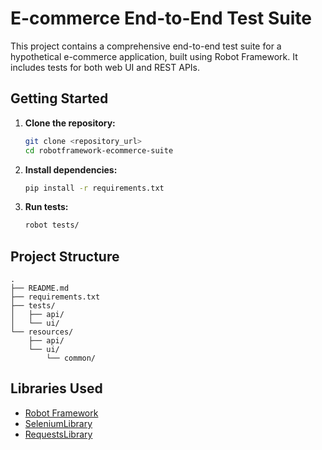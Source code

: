 # E-commerce End-to-End Test Suite

This project contains a comprehensive end-to-end test suite for a hypothetical e-commerce application, built using Robot Framework. It includes tests for both web UI and REST APIs.

## Getting Started

1.  **Clone the repository:**
    ```bash
    git clone <repository_url>
    cd robotframework-ecommerce-suite
    ```

2.  **Install dependencies:**
    ```bash
    pip install -r requirements.txt
    ```

3.  **Run tests:**
    ```bash
    robot tests/
    ```

## Project Structure

```
.
├── README.md
├── requirements.txt
├── tests/
│   ├── api/
│   └── ui/
└── resources/
    ├── api/
    └── ui/
        └── common/
```

## Libraries Used

*   [Robot Framework](https://robotframework.org/)
*   [SeleniumLibrary](https://robotframework.org/SeleniumLibrary/)
*   [RequestsLibrary](https://marketsquare.github.io/robotframework-requests/RequestsLibrary.html)
